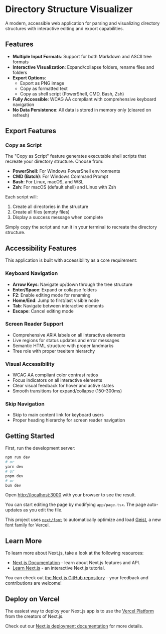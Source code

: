 # Directory Structure Visualizer

A modern, accessible web application for parsing and visualizing directory structures with interactive editing and export capabilities.

## Features

- **Multiple Input Formats**: Support for both Markdown and ASCII tree formats
- **Interactive Visualization**: Expand/collapse folders, rename files and folders
- **Export Options**: 
  - Export as PNG image
  - Copy as formatted text
  - Copy as shell script (PowerShell, CMD, Bash, Zsh)
- **Fully Accessible**: WCAG AA compliant with comprehensive keyboard navigation
- **No Data Persistence**: All data is stored in memory only (cleared on refresh)

## Export Features

### Copy as Script

The "Copy as Script" feature generates executable shell scripts that recreate your directory structure. Choose from:

- **PowerShell**: For Windows PowerShell environments
- **CMD (Batch)**: For Windows Command Prompt
- **Bash**: For Linux, macOS, and WSL
- **Zsh**: For macOS (default shell) and Linux with Zsh

Each script will:
1. Create all directories in the structure
2. Create all files (empty files)
3. Display a success message when complete

Simply copy the script and run it in your terminal to recreate the directory structure.

## Accessibility Features

This application is built with accessibility as a core requirement:

### Keyboard Navigation
- **Arrow Keys**: Navigate up/down through the tree structure
- **Enter/Space**: Expand or collapse folders
- **F2**: Enable editing mode for renaming
- **Home/End**: Jump to first/last visible node
- **Tab**: Navigate between interactive elements
- **Escape**: Cancel editing mode

### Screen Reader Support
- Comprehensive ARIA labels on all interactive elements
- Live regions for status updates and error messages
- Semantic HTML structure with proper landmarks
- Tree role with proper treeitem hierarchy

### Visual Accessibility
- WCAG AA compliant color contrast ratios
- Focus indicators on all interactive elements
- Clear visual feedback for hover and active states
- Smooth transitions for expand/collapse (150-300ms)

### Skip Navigation
- Skip to main content link for keyboard users
- Proper heading hierarchy for screen reader navigation

## Getting Started

First, run the development server:

```bash
npm run dev
# or
yarn dev
# or
pnpm dev
# or
bun dev
```

Open [http://localhost:3000](http://localhost:3000) with your browser to see the result.

You can start editing the page by modifying `app/page.tsx`. The page auto-updates as you edit the file.

This project uses [`next/font`](https://nextjs.org/docs/app/building-your-application/optimizing/fonts) to automatically optimize and load [Geist](https://vercel.com/font), a new font family for Vercel.

## Learn More

To learn more about Next.js, take a look at the following resources:

- [Next.js Documentation](https://nextjs.org/docs) - learn about Next.js features and API.
- [Learn Next.js](https://nextjs.org/learn) - an interactive Next.js tutorial.

You can check out [the Next.js GitHub repository](https://github.com/vercel/next.js) - your feedback and contributions are welcome!

## Deploy on Vercel

The easiest way to deploy your Next.js app is to use the [Vercel Platform](https://vercel.com/new?utm_medium=default-template&filter=next.js&utm_source=create-next-app&utm_campaign=create-next-app-readme) from the creators of Next.js.

Check out our [Next.js deployment documentation](https://nextjs.org/docs/app/building-your-application/deploying) for more details.
